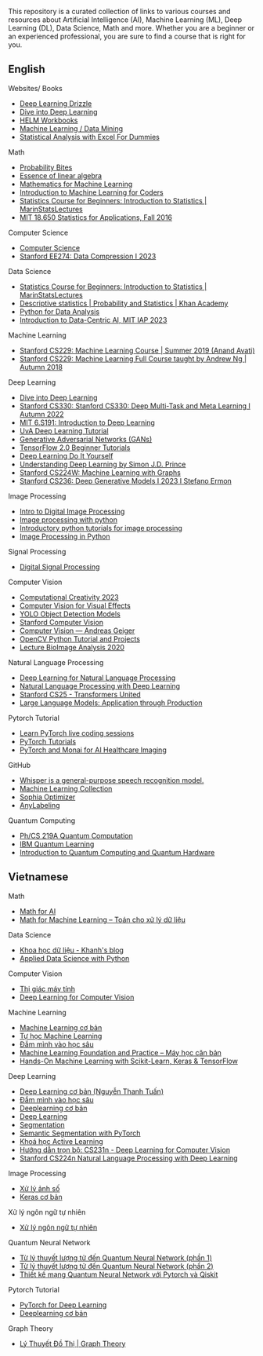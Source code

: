 This repository is a curated collection of links to various courses and resources about Artificial Intelligence (AI), Machine Learning (ML), Deep Learning (DL), Data Science, Math and more. Whether you are a beginner or an experienced professional, you are sure to find a course that is right for you.

## English

Websites/ Books
- [Deep Learning Drizzle](https://deep-learning-drizzle.github.io/index.html#nlpnn)
- [Dive into Deep Learning](https://d2l.ai/index.html)
- [HELM Workbooks](https://nucinkis-lab.cc.ic.ac.uk/HELM/helm_workbooks.html?fbclid=IwAR3vJShafcxHMrj9ZDol-plJsvw2L1ArWrF5uBKB1dXjeFybdtzWxfYhd9M)
- [Machine Learning / Data Mining](https://github.com/josephmisiti/awesome-machine-learning/blob/master/books.md?fbclid=IwAR0wOKLGqkPEF8TixBlVxURGrJENKhSNiGkwqAg-1jTdXcSTSKiP4E6_bOM)
- [Statistical Analysis with Excel For Dummies](https://drive.google.com/file/d/16KhRpMWUujOxuEAwCDEO5MnS_PaTKfkR/view?usp=sharing)

Math
- [Probability Bites](https://www.youtube.com/playlist?list=PLuh62Q4Sv7BXkeKW4J_2WQBlYhKs_k-pj)
- [Essence of linear algebra](https://www.youtube.com/playlist?list=PLZHQObOWTQDPD3MizzM2xVFitgF8hE_ab)
- [Mathematics for Machine Learning](https://www.youtube.com/playlist?list=PL05umP7R6ij1a6KdEy8PVE9zoCv6SlHRS)
- [Introduction to Machine Learning for Coders](https://www.youtube.com/watch?v=CzdWqFTmn0Y&list=PLfYUBJiXbdtSyktd8A_x0JNd6lxDcZE96)
- [Statistics Course for Beginners: Introduction to Statistics | MarinStatsLectures](https://www.youtube.com/watch?v=AN3UkzE3HMg&list=PLqzoL9-eJTNBZDG8jaNuhap1C9q6VHyVa)
- [MIT 18.650 Statistics for Applications, Fall 2016](https://www.youtube.com/playlist?list=PLUl4u3cNGP60uVBMaoNERc6knT_MgPKS0)

Computer Science
- [Computer Science](https://github.com/ossu/computer-science?fbclid=IwAR1cj9BF1MhuyatQ3eyLneE3NkuTnCqHkaGqNWvnA71QyrmVRilHg9nrUXw)
- [Stanford EE274: Data Compression I 2023](https://www.youtube.com/playlist?list=PLoROMvodv4rPj4uhbgUAaEKwNNak8xgkz)

Data Science
- [Statistics Course for Beginners: Introduction to Statistics | MarinStatsLectures](https://www.youtube.com/watch?v=AN3UkzE3HMg&list=PLqzoL9-eJTNBZDG8jaNuhap1C9q6VHyVa)
- [Descriptive statistics | Probability and Statistics | Khan Academy](https://www.youtube.com/playlist?list=PLU5aQXLWR3_yYS0ZYRA-5g5YSSYLNZ6Mc)
- [Python for Data Analysis](https://www.youtube.com/playlist?list=PLiC1doDIe9rCYWmH9wIEYEXXaJ4KAi3jc)
- [Introduction to Data-Centric AI, MIT IAP 2023](https://www.youtube.com/watch?v=ayzOzZGHZy4&list=PLnSYPjg2dHQKdig0vVbN-ZnEU0yNJ1mo5&index=1)

Machine Learning
- [Stanford CS229: Machine Learning Course | Summer 2019 (Anand Avati)](https://www.youtube.com/watch?v=KzH1ovd4Ots&list=PLoROMvodv4rNH7qL6-efu_q2_bPuy0adh)
- [Stanford CS229: Machine Learning Full Course taught by Andrew Ng | Autumn 2018](https://www.youtube.com/watch?v=jGwO_UgTS7I&list=PLoROMvodv4rMiGQp3WXShtMGgzqpfVfbU)

Deep Learning
- [Dive into Deep Learning](https://d2l.ai/index.html)
- [Stanford CS330: Stanford CS330: Deep Multi-Task and Meta Learning I Autumn 2022](https://www.youtube.com/watch?v=bkVCAk9Nsss&list=PLoROMvodv4rNjRoawgt72BBNwL2V7doGI)
- [MIT 6.S191: Introduction to Deep Learning](https://www.youtube.com/playlist?list=PLtBw6njQRU-rwp5__7C0oIVt26ZgjG9NI)
- [UvA Deep Learning Tutorial](https://uvadlc-notebooks.readthedocs.io/en/latest/index.html)
- [Generative Adversarial Networks (GANs)](https://www.youtube.com/playlist?list=PLhhyoLH6IjfwIp8bZnzX8QR30TRcHO8Va) 
- [TensorFlow 2.0 Beginner Tutorials](https://www.youtube.com/playlist?list=PLhhyoLH6IjfxVOdVC1P1L5z5azs0XjMsb)
- [Deep Learning Do It Yourself](https://dataflowr.github.io/website/?fbclid=IwAR2Qoa0JS0EYQrwpkEDkvZH_JLksMn3Bt98BJWf-clUMYuwaR7wtDOLDeEM#deep_learning_do_it_yourself)
- [Understanding Deep Learning by Simon J.D. Prince](https://udlbook.github.io/udlbook/)
- [Stanford CS224W: Machine Learning with Graphs](https://www.youtube.com/watch?v=JAB_plj2rbA&list=PLoROMvodv4rOP-ImU-O1rYRg2RFxomvFp)
- [Stanford CS236: Deep Generative Models I 2023 I Stefano Ermon](https://www.youtube.com/playlist?list=PLoROMvodv4rPOWA-omMM6STXaWW4FvJT8)

Image Processing
- [Intro to Digital Image Processing](https://www.youtube.com/playlist?list=PLuh62Q4Sv7BUf60vkjePfcOQc8sHxmnDX)
- [Image processing with python](https://www.youtube.com/watch?v=Ijc-9L2iXEc&list=PLZsOBAyNTZwYx-7GylDo3LSYpSompzsqW)
- [Introductory python tutorials for image processing](https://www.youtube.com/watch?v=7uE6hypji0o&list=PLHae9ggVvqPgyRQQOtENr6hK0m1UquGaG)
- [Image Processing in Python](https://www.youtube.com/playlist?list=PLF_XXvcwv3kfalYHX6t3r8XIwteoPQgwX)

Signal Processing
- [Digital Signal Processing](https://www.youtube.com/playlist?list=PLuh62Q4Sv7BUSzx5Jr8Wrxxn-U10qG1et)

Computer Vision
- [Computational Creativity 2023](https://www.youtube.com/playlist?list=PLuh62Q4Sv7BX-uwS15xlbi7KUcgKUmWNL)
- [Computer Vision for Visual Effects](https://www.youtube.com/playlist?list=PLuh62Q4Sv7BUJlKlt84HFqSWfW36MDd5a)
- [YOLO Object Detection Models](https://www.youtube.com/playlist?list=PLkmvobsnE0GEfcliu9SXhtAQyyIiw9Kl0)
- [Stanford Computer Vision](https://www.youtube.com/playlist?list=PLf7L7Kg8_FNxHATtLwDceyh72QQL9pvpQ)
- [Computer Vision — Andreas Geiger](https://www.youtube.com/watch?v=YW1cIaOBkI8&list=PL05umP7R6ij35L2MHGzis8AEHz7mg381_)
- [OpenCV Python Tutorial and Projects](https://www.youtube.com/playlist?list=PLkmvobsnE0GEo-D7DLnrYS1K4OemycX6k)
- [Lecture BioImage Analysis 2020](https://www.youtube.com/playlist?list=PL5ESQNfM5lc7SAMstEu082ivW4BDMvd0U)

Natural Language Processing
- [Deep Learning for Natural Language Processing](https://www.youtube.com/playlist?list=PLdH9u0f1XKW_s-c8EcgJpn_HJz5Jj1IRf)
- [Natural Language Processing with Deep Learning](https://www.example.com)
- [Stanford CS25 - Transformers United](https://www.youtube.com/playlist?list=PLoROMvodv4rNiJRchCzutFw5ItR_Z27CM)
- [Large Language Models: Application through Production](https://www.youtube.com/playlist?list=PLTPXxbhUt-YWSR8wtILixhZLF9qB_1yZm)

Pytorch Tutorial
- [Learn PyTorch live coding sessions](https://www.youtube.com/watch?v=OQQ-W_63UgQ&list=PL3FW7Lu3i5Jsnh1rnUwq_TcylNr7EkRe6)
- [PyTorch Tutorials](https://www.youtube.com/playlist?list=PLhhyoLH6IjfxeoooqP9rhU3HJIAVAJ3Vz)
- [PyTorch and Monai for AI Healthcare Imaging](https://www.youtube.com/watch?v=M3ZWfamWrBM&t=348s)

GitHub
- [Whisper is a general-purpose speech recognition model.](https://www.youtube.com/watch?v=ByyHwoEgF0Q&list=PL8IpyNZ21vUQw-TYaf2xF6SbUrqRKbGxh)
- [Machine Learning Collection](https://github.com/aladdinpersson/Machine-Learning-Collection?fbclid=IwAR2Z3uvKIG8loQ2PZLo98NCLmgnNAUyRKF2dI8Y4PLh49P_msEZ5i3DnH9M)
- [Sophia Optimizer](https://github.com/kyegomez/Sophia/tree/main)
- [AnyLabeling](https://github.com/vietanhdev/anylabeling?fbclid=IwAR3F_w-ea4btYEBnmUSXLRpc_51kmnvQ1--b-Vhlkk36KssWUwaR-kYxHYk)

Quantum Computing
- [Ph/CS 219A Quantum Computation](https://www.youtube.com/playlist?list=PL0ojjrEqIyPy-1RRD8cTD_lF1hflo89Iu)
- [IBM Quantum Learning](https://learning.quantum.ibm.com/)
- [Introduction to Quantum Computing and Quantum Hardware](https://www.youtube.com/playlist?list=PLOFEBzvs-VvrXTMy5Y2IqmSaUjfnhvBHR)

## Vietnamese
Math
- [Math for AI](https://www.youtube.com/playlist?list=PLaKt1Gc2UlgGi7d2wbDiq1BcDAbQsxcZJ)
- [Math for Machine Learning – Toán cho xử lý dữ liệu](https://www.youtube.com/playlist?list=PLjlWhmb6dBKhYRrXjaCgpfMRgwMbOQQmW)

Data Science
- [Khoa học dữ liệu - Khanh's blog](https://phamdinhkhanh.github.io/)
- [Applied Data Science with Python](https://www.youtube.com/playlist?list=PLaKt1Gc2UlgFT2EahyoR3VBCuxo6K7jHF)

Computer Vision
- [Thị giác máy tính](https://www.youtube.com/playlist?list=PL50pDT4Q2doQYwSJ7GglOQrlx0tgle-P0)
- [Deep Learning for Computer Vision](https://www.youtube.com/playlist?list=PLaKt1Gc2UlgEjf7lN_QxYW4-Yv0OlMFgA)
  
Machine Learning
- [Machine Learning cơ bản](https://machinelearningcoban.com/)
- [Tự học Machine Learning](https://www.youtube.com/playlist?list=PLaKukjQCR56ZRh2cAkweftiZCF2sTg11_)
- [Đắm mình vào học sâu](https://d2l.aivivn.com/)
- [Machine Learning Foundation and Practice – Máy học căn bản](https://www.youtube.com/playlist?list=PLjlWhmb6dBKgOl0D1o7e4SXO7AIVtxRk0)
- [Hands-On Machine Learning with Scikit-Learn, Keras & TensorFlow](https://www.youtube.com/playlist?list=PLSkaRRud3PU2g-CaqUAp233Vug00NBGGc)

Deep Learning
- [Deep Learning cơ bản (Nguyễn Thanh Tuấn)](https://drive.google.com/file/d/16KYUBSGrXIaGe9ymK3u3d7uKmLf09O2x/view?usp=sharing)
- [Đắm mình vào học sâu](https://d2l.aivivn.com/)
- [Deeplearning cơ bản](https://www.youtube.com/playlist?list=PLVnyU2MngPda-pqImB_n5iNPdhnBngMOn)
- [Deep Learning](https://www.youtube.com/playlist?list=PLaKt1Gc2UlgExdvFtmy4OxIS_hEYIfVYW)
- [Segmentation](https://www.youtube.com/playlist?list=PLVnyU2MngPdZ2DoMNC739JUIfBwFbXRfv)
- [Semantic Segmentation with PyTorch](https://www.youtube.com/playlist?list=PL66dY0IbDdcPYOW6UgYVn1vDR5fPwKEku)
- [Khoá học Active Learning](https://www.youtube.com/playlist?list=PL66dY0IbDdcNe45Ne82B-DZVb8pr_Xi2Z)
- [Hướng dẫn trọn bộ: CS231n - Deep Learning for Computer Vision](https://www.youtube.com/playlist?list=PLSkaRRud3PU1zwweoUe4fkWb8HnF-2hVB)
- [Stanford CS224n Natural Language Processing with Deep Learning](https://www.youtube.com/playlist?list=PLSkaRRud3PU1-c51Y98OxdvbP1jTxZR3r)

Image Processing
- [Xử lý ảnh số](https://www.youtube.com/playlist?list=PLANUYCovX5nq28GO9el_fny-MSQ0Y_aaV)
- [Keras cơ bản](https://vncoder.vn/ai/keras-co-ban)

Xử lý ngôn ngữ tự nhiên
- [Xử lý ngôn ngữ tự nhiên](https://www.youtube.com/playlist?list=PLVIGO_mIB8ZLzCcPntjhQqIYqsniAZp9j)

Quantum Neural Network
- [Từ lý thuyết lượng tử đến Quantum Neural Network (phần 1)](https://viblo.asia/p/tu-ly-thuyet-luong-tu-den-quantum-neural-network-phan-1-gioi-thieu-co-ban-ve-tinh-toan-luong-tu-07LKXRdplV4)
- [Từ lý thuyết lượng tử đến Quantum Neural Network (phần 2)](https://viblo.asia/p/tu-ly-thuyet-luong-tu-den-quantum-neural-network-phan-2-simple-quantum-neural-network-WAyK8rqplxX)
- [Thiết kế mạng Quantum Neural Network với Pytorch và Qiskit](https://viblo.asia/p/thiet-ke-mang-quantum-neural-network-voi-pytorch-va-qiskit-m2vJPwna4eK)

Pytorch Tutorial
- [PyTorch for Deep Learning](https://www.youtube.com/playlist?list=PLaKt1Gc2UlgFkGZKa0uX2MQsVkdBAxhKV)
- [Deeplearning cơ bản](https://www.youtube.com/playlist?list=PLVnyU2MngPda-pqImB_n5iNPdhnBngMOn)

Graph Theory
- [Lý Thuyết Đồ Thị | Graph Theory](https://www.youtube.com/playlist?list=PLux-_phi0Rz3Kx5SPqIRyGR1gDVb5DY1x)

